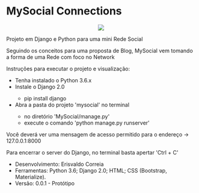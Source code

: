 # MySocial Connections

<p align="center"><img src="https://github.com/ErisvaldoCorreia/MySocial/blob/master/MySocial.jpg"></p>

<p>Projeto em Django e Python para uma mini Rede Social</p>

<p>Seguindo os conceitos para uma proposta de Blog, MySocial vem tomando a forma de uma Rede com foco no Network</p>

<p>Instruções para executar o projeto e visualização:</p>
<ul>
    <li>Tenha instalado o Python 3.6.x</li>
    <li>Instale o Django 2.0</li>
    <ul>
        <li>pip install django</li>
    </ul>
    <li>Abra a pasta do projeto 'mysocial' no terminal</li>
    <ul>
        <li>no diretório 'MySocial/manage.py'</li>
        <li>execute o comando 'python manage.py runserver'</li>
    </ul>
</ul>

<p>Você deverá ver uma mensagem de acesso permitido para o endereço -> 127.0.0.1:8000</p>
<p>Para encerrar o server do Django, no terminal basta apertar 'Ctrl + C'</p>

<ul>
    <li>Desenvolvimento: Erisvaldo Correia</li>
    <li>Ferramentas: Python 3.6; Django 2.0; HTML; CSS (Bootstrap, Materialize).</li>
    <li>Versão: 0.0.1 - Protótipo</li>
</ul>
